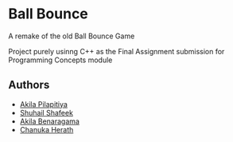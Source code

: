# Ball Bounce

A remake of the old Ball Bounce Game 

Project purely usinng C++ as the Final Assignment submission for Programming Concepts module


## Authors

- [Akila Pilapitiya](https://github.com/akilapilapitiya)
- [Shuhail Shafeek](https://github.com/Shuhail-hub)
- [Akila Benaragama](https://github.com/Benaragama-003)
- [Chanuka Herath](https://github.com/herathhmmc)

